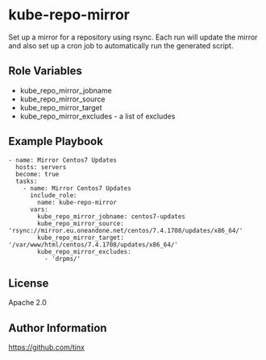 kube-repo-mirror
================

Set up a mirror for a repository using rsync. Each run will update
the mirror and also set up a cron job to automatically run the generated
script.

Role Variables
--------------

* kube_repo_mirror_jobname
* kube_repo_mirror_source
* kube_repo_mirror_target
* kube_repo_mirror_excludes - a list of excludes

Example Playbook
----------------

    - name: Mirror Centos7 Updates
      hosts: servers
      become: true
      tasks:
        - name: Mirror Centos7 Updates
          include_role:
            name: kube-repo-mirror
          vars:
            kube_repo_mirror_jobname: centos7-updates
            kube_repo_mirror_source: 'rsync://mirror.eu.oneandone.net/centos/7.4.1708/updates/x86_64/'
            kube_repo_mirror_target: '/var/www/html/centos/7.4.1708/updates/x86_64/'
            kube_repo_mirror_excludes:
              - 'drpms/'

License
-------

Apache 2.0

Author Information
------------------

https://github.com/tinx

